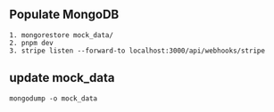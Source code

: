## Populate MongoDB

```
1. mongorestore mock_data/
2. pnpm dev
3. stripe listen --forward-to localhost:3000/api/webhooks/stripe
```

## update mock_data

```
mongodump -o mock_data
```
